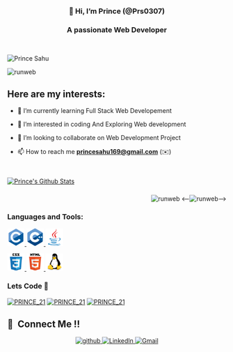  #            <h3 align="center">                     👋 Hi, I’m Prince (@Prs0307)</h3>

  <h3 align="center"> A passionate Web Developer</h3></br>
  <p align="left"> <img src="https://komarev.com/ghpvc/?username=Prs0307&label=Profile%20views&color=0e75b6&style=flat" alt="Prince Sahu" /> </p>
  
  
  
  

  
  ![runweb](https://user-images.githubusercontent.com/91106662/209208806-102c537b-a29b-40eb-905a-91bf387cf67e.gif)
  <head>
  <link rel="stylesheet" href="https://cdn.jsdelivr.net/npm/milligram@1.5.1/dist/milligram.min.css">
</head>

## Here are my interests:



  
  <div color="pink">
    
- 🌱 I’m currently learning Full Stack Web Developement</br>
 
- 👀 I’m interested in coding And Exploring Web development
 
- 💞️ I’m looking to collaborate on Web Development Project
 
- 📫 How to reach me **princesahu169@gmail.com**  (✉️)
  </div>
</br>
<p align="left">

[![Prince's Github Stats](https://github-readme-stats.vercel.app/api?username=Prs0307&show_icons=true&theme=radical)](https://github.com/Prs0307/github-readme-stats)




</p>

###

<div align="right">

![runweb](https://api.githubtrends.io/user/svg/Prs0307/repos?time_range=one_year&theme=dark)
<--![runweb](https://api.githubtrends.io/user/svg/Prs0307/langs?time_range=one_year&theme=dark)-->
</div>

###

<h3 align="left">Languages and Tools:</h3>
<p align="left"> <a href="https://www.cprogramming.com/" target="_blank"> <img src="https://raw.githubusercontent.com/devicons/devicon/master/icons/c/c-original.svg" alt="c" width="40" height="40"/> </a> <a href="https://www.w3schools.com/cpp/" target="_blank"> <img src="https://raw.githubusercontent.com/devicons/devicon/master/icons/cplusplus/cplusplus-original.svg" alt="cplusplus" width="40" height="40"/> </a>
<a href="https://www.w3schools.com/java/" target="_blank"> <img src="https://raw.githubusercontent.com/devicons/devicon/master/icons/java/java-original.svg" alt="cplusplus" width="40" height="40"/> </a>


  
  <a href="https://www.w3schools.com/css/" target="_blank"> <img src="https://raw.githubusercontent.com/devicons/devicon/master/icons/css3/css3-original-wordmark.svg" alt="css3" width="40" height="40"/> </a> <a href="https://www.w3.org/html/" target="_blank"> <img src="https://raw.githubusercontent.com/devicons/devicon/master/icons/html5/html5-original-wordmark.svg" alt="html5" width="40" height="40"/> </a> <a href="https://www.linux.org/" target="_blank"> <img src="https://raw.githubusercontent.com/devicons/devicon/master/icons/linux/linux-original.svg" alt="linux" width="40" height="40"/> </a> </p>

<h3 align="centre"> Lets Code 📝 </h3> 

<a href="https://www.hackerrank.com/princesahu169?hr_r=1" target="blank"><img align="center" src="https://raw.githubusercontent.com/rahuldkjain/github-profile-readme-generator/master/src/images/icons/Social/hackerrank.svg" alt="PRINCE_21" height="30" width="40" /></a>
<a href="https://leetcode.com/princesahu169/" target="blank"><img align="center" src="https://raw.githubusercontent.com/rahuldkjain/github-profile-readme-generator/master/src/images/icons/Social/leet-code.svg" alt="PRINCE_21" height="30" width="40" /></a>
<a href="https://auth.geeksforgeeks.org/user/princesahu169" target="blank"><img align="center" src="https://raw.githubusercontent.com/rahuldkjain/github-profile-readme-generator/master/src/images/icons/Social/geeks-for-geeks.svg" alt="PRINCE_21" height="30" width="40" /></a>


## 🤝 &nbsp;Connect Me !!

<p align="center">
<a href="https://github.com/Prs0307" target="_blank">
<img src=https://img.shields.io/badge/github-%2324292e.svg?&style=for-the-badge&logo=github&logoColor=white alt=github style="margin-bottom: 5px;" />
</a>

<a href="https://www.linkedin.com/in/prince-sahu-432183209/" target="_blank">
<img alt="LinkedIn" src="https://img.shields.io/badge/linkedin%20-%230077B5.svg?&style=for-the-badge&logo=linkedin&logoColor=white"/>
</a>
<a href="mailto:princesahu169@gmail.com">
<img alt="Gmail" src="https://img.shields.io/badge/Gmail-D14836?style=for-the-badge&logo=gmail&logoColor=white" />
</a>
</p> 
<br>

<!---
  <a href="https://www.instagram.com/princesahu0703/" target="blank"><img align="center" src="https://raw.githubusercontent.com/rahuldkjain/github-profile-readme-generator/master/src/images/icons/Social/instagram.svg" alt="PRINCE_21" height="30" width="40" /></a>
Prs0307/Prs0307 is a ✨ special ✨ repository because its `README.md` (this file) appears on your GitHub profile.
You can click the Preview link to take a look at your changes.
--->
